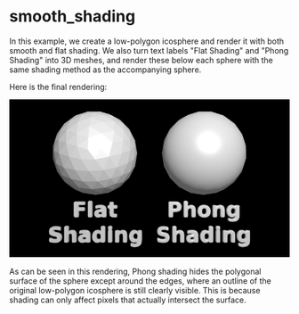 # smooth_shading

In this example, we create a low-polygon icosphere and render it with both smooth and flat shading. We also turn text labels "Flat Shading" and "Phong Shading" into 3D meshes, and render these below each sphere with the same shading method as the accompanying sphere.

Here is the final rendering:

![Rendering of a sphere with both flat (left) and smooth (right) shading](rendering.png)

As can be seen in this rendering, Phong shading hides the polygonal surface of the sphere except around the edges, where an outline of the original low-polygon icosphere is still clearly visible. This is because shading can only affect pixels that actually intersect the surface.
